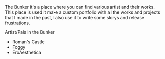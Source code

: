 The Bunker it's a place where you can find various artist and their works. This place is used it make a custom portfolio with all the works and projects that I made in the past, I also use it to write some storys and release frustrations.

Artist/Pals in the Bunker:
- Roman's Castle
- Foggy
- EroAesthetica
